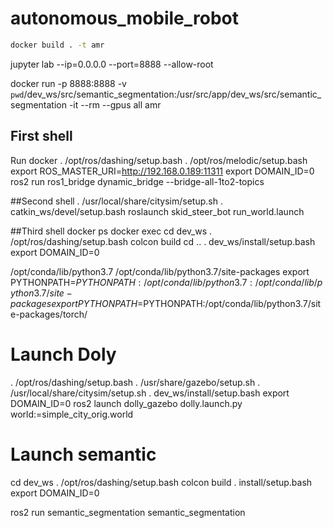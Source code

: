 # autonomous_mobile_robot
```bash
docker build . -t amr
```
jupyter lab --ip=0.0.0.0 --port=8888 --allow-root

docker run -p 8888:8888 -v `pwd`/dev_ws/src/semantic_segmentation:/usr/src/app/dev_ws/src/semantic_segmentation -it --rm --gpus all amr 

## First shell
Run docker
. /opt/ros/dashing/setup.bash
. /opt/ros/melodic/setup.bash
export ROS_MASTER_URI=http://192.168.0.189:11311
export DOMAIN_ID=0
ros2 run ros1_bridge dynamic_bridge --bridge-all-1to2-topics

##Second shell
 . /usr/local/share/citysim/setup.sh
. catkin_ws/devel/setup.bash
roslaunch skid_steer_bot run_world.launch

##Third shell
docker ps
docker exec
cd dev_ws
. /opt/ros/dashing/setup.bash 
colcon build
cd ..
. dev_ws/install/setup.bash
export DOMAIN_ID=0

/opt/conda/lib/python3.7
/opt/conda/lib/python3.7/site-packages
export PYTHONPATH=$PYTHONPATH:/opt/conda/lib/python3.7:/opt/conda/lib/python3.7/site-packages
export PYTHONPATH=$PYTHONPATH:/opt/conda/lib/python3.7/site-packages/torch/


# Launch Doly
. /opt/ros/dashing/setup.bash 
. /usr/share/gazebo/setup.sh
. /usr/local/share/citysim/setup.sh
. dev_ws/install/setup.bash
export DOMAIN_ID=0
ros2 launch dolly_gazebo dolly.launch.py world:=simple_city_orig.world

# Launch semantic
cd dev_ws
. /opt/ros/dashing/setup.bash 
colcon build
. install/setup.bash
export DOMAIN_ID=0

ros2 run semantic_segmentation semantic_segmentation 
